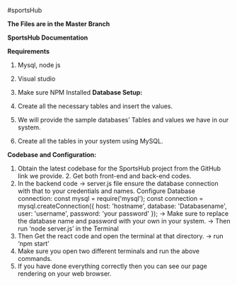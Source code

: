 #sportsHub

**The Files are in the Master Branch**

**SportsHub Documentation**

**Requirements**
1. Mysql, node js
2. Visual studio
3. Make sure NPM Installed
**Database Setup:**

1. Create all the necessary tables and insert the values.
2. We will provide the sample databases’ Tables and values we have in our system.
3. Create all the tables in your system using MySQL.

**Codebase and Configuration:**
1. Obtain the latest codebase for the SportsHub project from the GitHub link we provide. 2. Get both front-end and back-end codes.
4. In the backend code -> server.js file ensure the database connection with that to your credentials and names.
Configure Database connection:
const mysql = require('mysql'); const connection = mysql.createConnection({ host: 'hostname', database: 'Databasename', user: 'username', password: 'your password' });
-> Make sure to replace the database name and password with your own in your system.
-> Then run ‘node server.js’ in the Terminal
5. Then Get the react code and open the terminal at that directory.
-> run ‘npm start’
6. Make sure you open two different terminals and run the above commands.
7. If you have done everything correctly then you can see our page rendering on your web browser.
